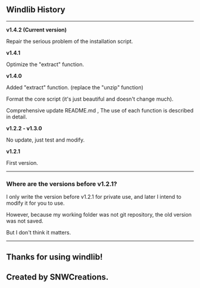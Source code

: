 ## **Windlib History**

---

**v1.4.2 (Current version)**

Repair the serious problem of the installation script.

**v1.4.1**

Optimize the "extract" function.

**v1.4.0**

Added "extract" function. (replace the "unzip" function)

Format the core script (it's just beautiful and doesn't change much).

Comprehensive update README.md , The use of each function is described in detail.

**v1.2.2 - v1.3.0**

No update, just test and modify.

**v1.2.1**

First version.

---

### Where are the versions before v1.2.1?

I only write the version before v1.2.1 for private use, and later I intend to modify it for you to use.

However, because my working folder was not git repository, the old version was not saved.

But I don't think it matters.

---

## Thanks for using windlib!
## Created by SNWCreations.
